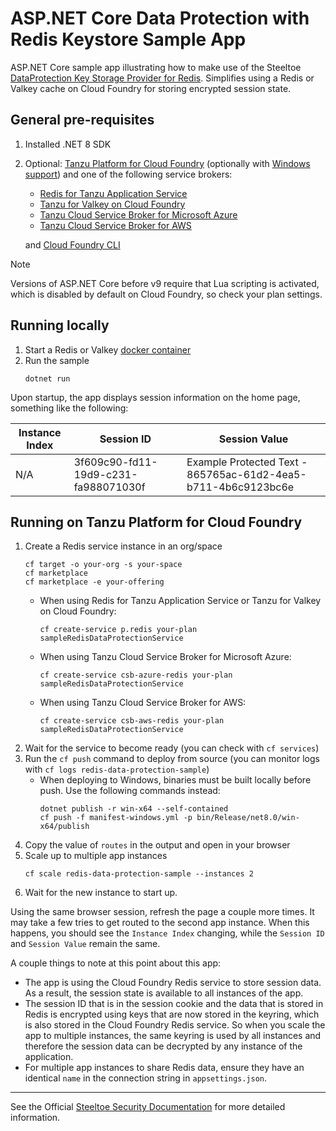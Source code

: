 # ASP.NET Core Data Protection with Redis Keystore Sample App

ASP.NET Core sample app illustrating how to make use of the Steeltoe [DataProtection Key Storage Provider for Redis](https://github.com/SteeltoeOSS/Steeltoe/tree/main/src/Security/src/DataProtection.Redis).
Simplifies using a Redis or Valkey cache on Cloud Foundry for storing encrypted session state.

## General pre-requisites

1. Installed .NET 8 SDK
1. Optional: [Tanzu Platform for Cloud Foundry](https://techdocs.broadcom.com/us/en/vmware-tanzu/platform/tanzu-platform-for-cloud-foundry/10-0/tpcf/concepts-overview.html)
   (optionally with [Windows support](https://techdocs.broadcom.com/us/en/vmware-tanzu/platform/tanzu-platform-for-cloud-foundry/10-0/tpcf/toc-tasw-install-index.html))
   and one of the following service brokers:

   - [Redis for Tanzu Application Service](https://techdocs.broadcom.com/us/en/vmware-tanzu/data-solutions/redis-for-tanzu-application-service/3-5/redis-for-tas/index.html)
   - [Tanzu for Valkey on Cloud Foundry](https://techdocs.broadcom.com/us/en/vmware-tanzu/data-solutions/tanzu-for-valkey-on-cloud-foundry/4-0/valkey-on-cf/index.html)
   - [Tanzu Cloud Service Broker for Microsoft Azure](https://techdocs.broadcom.com/us/en/vmware-tanzu/platform-services/tanzu-cloud-service-broker-for-microsoft-azure/1-13/csb-azure/reference-azure-redis.html)
   - [Tanzu Cloud Service Broker for AWS](https://techdocs.broadcom.com/us/en/vmware-tanzu/platform-services/tanzu-cloud-service-broker-for-aws/1-14/csb-aws/reference-aws-redis.html)

   and [Cloud Foundry CLI](https://github.com/cloudfoundry/cli)

> [!NOTE]
> Versions of ASP.NET Core before v9 require that Lua scripting is activated, which is disabled by default on Cloud Foundry, so check your plan settings.

## Running locally

1. Start a Redis or Valkey [docker container](https://github.com/SteeltoeOSS/Samples/blob/main/CommonTasks.md)
1. Run the sample
   ```shell
   dotnet run
   ```

Upon startup, the app displays session information on the home page, something like the following:

| Instance Index | Session ID | Session Value |
|---|---|---|
| N/A | 3f609c90-fd11-19d9-c231-fa988071030f | Example Protected Text - 865765ac-61d2-4ea5-b711-4b6c9123bc6e |

## Running on Tanzu Platform for Cloud Foundry

1. Create a Redis service instance in an org/space
   ```shell
   cf target -o your-org -s your-space
   cf marketplace
   cf marketplace -e your-offering
   ```
   - When using Redis for Tanzu Application Service or Tanzu for Valkey on Cloud Foundry:
     ```shell
     cf create-service p.redis your-plan sampleRedisDataProtectionService
     ```
   - When using Tanzu Cloud Service Broker for Microsoft Azure:
     ```shell
     cf create-service csb-azure-redis your-plan sampleRedisDataProtectionService
     ```
   - When using Tanzu Cloud Service Broker for AWS:
     ```shell
     cf create-service csb-aws-redis your-plan sampleRedisDataProtectionService
     ```
1. Wait for the service to become ready (you can check with `cf services`)
1. Run the `cf push` command to deploy from source (you can monitor logs with `cf logs redis-data-protection-sample`)
   - When deploying to Windows, binaries must be built locally before push. Use the following commands instead:
     ```shell
     dotnet publish -r win-x64 --self-contained
     cf push -f manifest-windows.yml -p bin/Release/net8.0/win-x64/publish
     ```
1. Copy the value of `routes` in the output and open in your browser
1. Scale up to multiple app instances
   ```shell
   cf scale redis-data-protection-sample --instances 2
   ```
1. Wait for the new instance to start up.

Using the same browser session, refresh the page a couple more times.
It may take a few tries to get routed to the second app instance.
When this happens, you should see the `Instance Index` changing, while the `Session ID` and `Session Value` remain the same.

A couple things to note at this point about this app:

* The app is using the Cloud Foundry Redis service to store session data. As a result, the session state is available to all instances of the app.
* The session ID that is in the session cookie and the data that is stored in Redis is encrypted using keys that are now stored in the keyring,
which is also stored in the Cloud Foundry Redis service. So when you scale the app to multiple instances, the same keyring is used by all instances
and therefore the session data can be decrypted by any instance of the application.
* For multiple app instances to share Redis data, ensure they have an identical `name` in the connection string in `appsettings.json`.

---

See the Official [Steeltoe Security Documentation](https://docs.steeltoe.io/api/v4/security/) for more detailed information.
